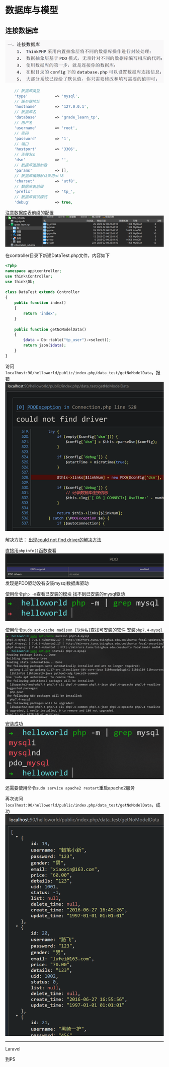 # 数据库与模型

## 连接数据库

![](resources/2023-02-08-22-23-07.png)

```php
    // 数据库类型
    'type'            => 'mysql',
    // 服务器地址
    'hostname'        => '127.0.0.1',
    // 数据库名
    'database'        => 'grade_learn_tp',
    // 用户名
    'username'        => 'root',
    // 密码
    'password'        => '1',
    // 端口
    'hostport'        => '3306',
    // 连接dsn
    'dsn'             => '',
    // 数据库连接参数
    'params'          => [],
    // 数据库编码默认采用utf8
    'charset'         => 'utf8',
    // 数据库表前缀
    'prefix'          => 'tp_',
    // 数据库调试模式
    'debug'           => true,
```

注意数据库表前缀的配置
![](resources/2023-02-08-22-42-32.png)

在controller目录下新建DataTest.php文件，内容如下
```php
<?php
namespace app\controller;
use think\Controller;
use think\Db;

class DataTest extends Controller
{
    public function index()
    {
        return 'index';
    }

    public function getNoModelData()
    {
        $data = Db::table("tp_user")->select();
        return json($data);
    }
}
```

访问```localhost:90/helloworld/public/index.php/data_test/getNoModelData```，报错
![](resources/2023-02-08-23-29-47.png)

解决方法：
[出现could not find driver的解决方法](https://blog.csdn.net/qq_43175099/article/details/84329738)

直接用```phpinfo()```函数查看
![](resources/2023-02-08-23-33-28.png)
发现是PDO驱动没有安装mysql数据库驱动

使用命令```php -m```查看已安装的模块
找不到已安装的mysql驱动
![](resources/2023-02-08-23-38-18.png)

使用命令```sudo apt-cache madison [软件名]```查找可安装的软件
安装```php7.4-mysql```
![](resources/2023-02-08-23-51-07.png)

安装成功
![](resources/2023-02-08-23-52-36.png)

还需要使用命令```sudo service apache2 restart```重启apache2服务

再次访问```localhost:90/helloworld/public/index.php/data_test/getNoModelData```，成功
![](resources/2023-02-08-23-55-59.png)












---
Laravel

到P5




